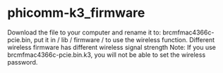 # phicomm-k3_firmware
Download the file to your computer and rename it to: brcmfmac4366c-pcie.bin, put it in / lib / firmware / to use the wireless function.
Different wireless firmware has different wireless signal strength
Note: If you use brcmfmac4366c-pcie.bin.k3, you will not be able to set the wireless password.
